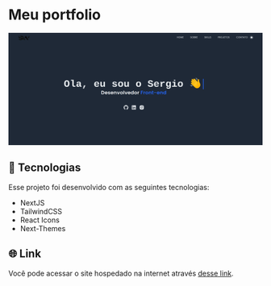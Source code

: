 # Meu portfolio

<img src="/public/assets/portfolio.png"/>

## 🚀 Tecnologias

Esse projeto foi desenvolvido com as seguintes tecnologias:

- NextJS
- TailwindCSS
- React Icons
- Next-Themes

## 🌐 Link

Você pode acessar o site hospedado na internet através [desse link](https://portfolio-winkelstrotersergio.vercel.app/).
